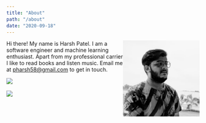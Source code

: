 ```yaml
---
title: "About"
path: "/about"
date: "2020-09-18"
---
```


<img align="right" width="200" height="200" src="../images/profile.jpg">


Hi there! My name is Harsh Patel. I am a software engineer and machine learning enthusiast. Apart from my professional carrier I like to read books and listen music. Email me at [pharsh58@gmail.com](mailto:pharsh58@gmail.com) to get in touch.


[![](https://img.shields.io/twitter/follow/iharsh8398?style=social)](https://twitter.com/iharsh8398)

[![](https://img.shields.io/github/followers/harsh8398?style=social)](https://github.com/harsh8398)